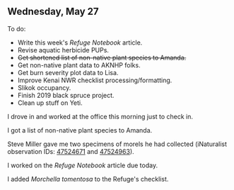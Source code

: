 
## Wednesday, May 27

To do:

* Write this week's *Refuge Notebook* article.
* Revise aquatic herbicide PUPs.
* ~~Get shortened list of non-native plant species to Amanda.~~
* Get non-native plant data to AKNHP folks.
* Get burn severity plot data to Lisa.
* Improve Kenai NWR checklist processing/formatting.
* Slikok occupancy.
* Finish 2019 black spruce project.
* Clean up stuff on Yeti.

I drove in and worked at the office this morning just to check in.

I got a list of non-native plant species to Amanda.

Steve Miller gave me two specimens of morels he had collected (iNaturalist observation IDs: [47524671](https://www.inaturalist.org/observations/47524671) and [47524963](https://www.inaturalist.org/observations/47524963)).

I worked on the *Refuge Notebook* article due today.

I added *Morchella tomentosa* to the Refuge's checklist.
